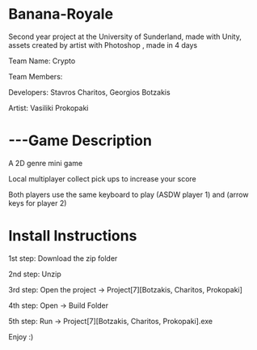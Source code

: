 # Banana-Royale

Second year project at the University of Sunderland, made with Unity, assets created by artist with Photoshop , made in 4 days

Team Name: Crypto

Team Members:

Developers: Stavros Charitos, Georgios Botzakis

Artist: Vasiliki Prokopaki

# ---Game Description

A 2D genre mini game

Local multiplayer collect pick ups to increase your score 

Both players use the same keyboard to play (ASDW player 1) and (arrow keys for player 2)

# Install Instructions

1st step: Download the zip folder

2nd step: Unzip

3rd step: Open the project -> Project[7][Botzakis, Charitos, Prokopaki]

4th step: Open -> Build Folder

5th step: Run -> Project[7][Botzakis, Charitos, Prokopaki].exe

Enjoy :)
